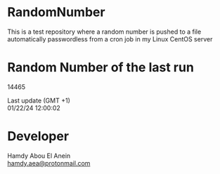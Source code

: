 # RandomNumber    
This is a test repository where a random number is pushed to a file automatically passwordless from a cron job in my Linux CentOS server    
# Random Number of the last run   
14465
      
Last update (GMT +1)    
01/22/24 12:00:02
# Developer    
Hamdy Abou El Anein   
hamdy.aea@protonmail.com
